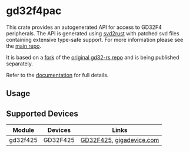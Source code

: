 # gd32f4pac
This crate provides an autogenerated API for access to GD32F4 peripherals.
The API is generated using [svd2rust] with patched svd files containing
extensive type-safe support. For more information please see the [main repo].

It is based on a [fork](https://github.com/RationalAsh/gd32-rs) of the [original gd32-rs repo](https://github.com/gd32-rust/gd32-rs) and is being published 
separately. 

Refer to the [documentation] for full details.

[svd2rust]: https://github.com/japaric/svd2rust
[main repo]: https://github.com/gd32-rust/gd32-rs
[documentation]: https://docs.rs/gd32f4/latest/gd32f4/

## Usage


## Supported Devices

| Module | Devices | Links |
|:------:|:-------:|:-----:|
| gd32f425 | GD32F425 | [GD32F425](https://www.gigadevice.com/datasheet/gd32f425xxxx-datasheet/), [gigadevice.com](https://www.gigadevice.com/product/mcu/high-performance-mcus/gd32f4xx-series/gd32f425) |
